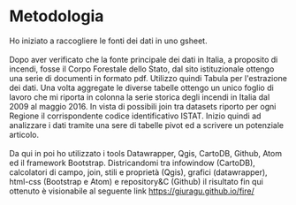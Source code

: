 <h1> Metodologia </h1>

Ho iniziato a raccogliere le fonti dei dati in uno gsheet. <br><br>
Dopo aver verificato che la fonte principale dei dati in Italia, a proposito di incendi, fosse il Corpo Forestale dello Stato, dal sito istituzionale ottengo una serie di documenti in formato pdf. Utilizzo quindi Tabula per l'estrazione dei dati. Una volta aggregate le diverse tabelle ottengo un unico foglio di lavoro che mi riporta in colonna la serie storica degli incendi in Italia dal 2009 al maggio 2016. In vista di possibili join tra datasets riporto per ogni Regione il corrispondente codice identificativo ISTAT. 
Inizio quindi ad analizzare i dati tramite una sere di tabelle pivot ed a scrivere un potenziale articolo.<br><br>
Da qui in poi ho utilizzato i tools Datawrapper, Qgis, CartoDB, Github, Atom ed il framework Bootstrap. Districandomi tra infowindow (CartoDB),  calcolatori di campo, join, stili e proprietà (Qgis), grafici (datawrapper), html-css (Bootstrap e Atom) e repository&C (Github) il risultato fin qui ottenuto è visionabile al seguente link https://giuragu.github.io/fire/

